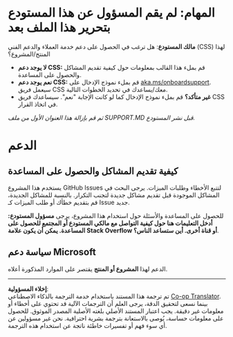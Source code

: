 <!--
CO_OP_TRANSLATOR_METADATA:
{
  "original_hash": "b7244261ee19497082edf33bcce64717",
  "translation_date": "2025-09-03T19:57:49+00:00",
  "source_file": "SUPPORT.md",
  "language_code": "ar"
}
-->
# المهام: لم يقم المسؤول عن هذا المستودع بتحرير هذا الملف بعد

**مالك المستودع**: هل ترغب في الحصول على دعم خدمة العملاء والدعم الفني (CSS) لهذا المنتج/المشروع؟

- **لا يوجد دعم CSS:** قم بملء هذا القالب بمعلومات حول كيفية تقديم المشاكل والحصول على المساعدة.
- **نعم يوجد دعم CSS:** قم بملء نموذج الإدخال على [aka.ms/onboardsupport](https://aka.ms/onboardsupport). سيعمل فريق CSS معك/يساعدك في تحديد الخطوات التالية.
- **غير متأكد؟** قم بملء نموذج الإدخال كما لو كانت الإجابة "نعم". سيساعدك فريق CSS في اتخاذ القرار.

*ثم قم بإزالة هذا العنوان الأول من ملف SUPPORT.MD قبل نشر المستودع.*

# الدعم

## كيفية تقديم المشاكل والحصول على المساعدة  

يستخدم هذا المشروع GitHub Issues لتتبع الأخطاء وطلبات الميزات. يرجى البحث في المشاكل الموجودة 
قبل تقديم مشاكل جديدة لتجنب التكرار. بالنسبة للمشاكل الجديدة، قم بتقديم خطأك أو 
طلب الميزات كـ Issue جديد.

للحصول على المساعدة والأسئلة حول استخدام هذا المشروع، يرجى **مسؤول المستودع: أدخل التعليمات هنا 
حول كيفية التواصل مع مالكي المستودع أو المجتمع للحصول على المساعدة. يمكن أن يكون علامة Stack Overflow أو قناة أخرى.
أين ستساعد الناس؟**.

## سياسة دعم Microsoft  

الدعم لهذا **المشروع أو المنتج** يقتصر على الموارد المذكورة أعلاه.

---

**إخلاء المسؤولية**:  
تم ترجمة هذا المستند باستخدام خدمة الترجمة بالذكاء الاصطناعي [Co-op Translator](https://github.com/Azure/co-op-translator). بينما نسعى لتحقيق الدقة، يرجى العلم أن الترجمات الآلية قد تحتوي على أخطاء أو معلومات غير دقيقة. يجب اعتبار المستند الأصلي بلغته الأصلية المصدر الموثوق. للحصول على معلومات حساسة، يُوصى بالاستعانة بترجمة بشرية احترافية. نحن غير مسؤولين عن أي سوء فهم أو تفسيرات خاطئة ناتجة عن استخدام هذه الترجمة.
